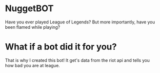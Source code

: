 # NuggetBOT

Have you ever played League of Legends? But more importantly, have you been flamed while playing?

# What if a bot did it for you?

That is why I created this bot! It get's data from the riot api and tells you how bad you are at league.
